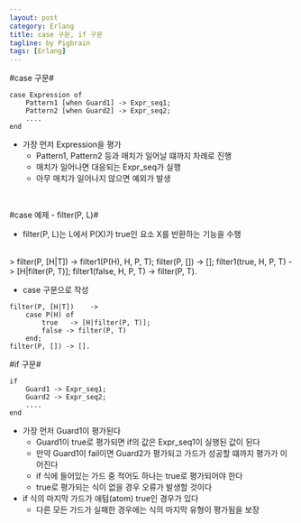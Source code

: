 ```yaml
---
layout: post
category: Erlang
title: case 구문, if 구문
tagline: by Pigbrain
tags: [Erlang]
---
```


<!--more-->

#case 구문#  

	case Expression of  
	    Pattern1 [when Guard1] -> Expr_seq1;  
	    Pattern2 [when Guard2] -> Expr_seq2;  
	    ....  
	end  

* ﻿가장 먼저 Expression을 평가
	* Pattern1, Pattern2 등과 매치가 일어날 떄까지 차례로 진행  
	* 매치가 일어나면 대응되는 Expr_seq가 실행  
	* 아무 매치가 일어나지 않으면 예외가 발생  

<br>

#case 예제 - filter(P, L)#
* filter(P, L)는 L에서 P(X)가 true인 요소 X를 반환하는 기능을 수행
<br>
> 
    filter(P, [H|T])          ->  filter1(P(H), H, P, T);  
	filter(P, [])             -> [];  
    filter1(true, H, P, T)    -> [H|filter(P, T)];  
    filter1(false, H, P, T)   -> filter(P, T).  

* case 구문으로 작성  
>
	filter(P, [H|T])    ->  
	    case P(H) of  
	        true   -> [H|filter(P, T)];  
	        false -> filter(P, T)  
	    end;  
	filter(P, []) -> [].   
  



#if 구문#

>
	if 
		Guard1 -> Expr_seq1;
		Guard2 -> Expr_seq2;
		....
	end  

* 가장 먼저  Guard1이 평가된다
	* Guard1이 true로 평가되면 if의 값은 Expr_seq1이 실행된 값이 된다
	* 만약 Guard1이 fail이면 Guard2가 평가되고 가드가 성공할 떄까지 평가가 이어진다 
	* if 식에 들어있는 가드 중 적어도 하나는 true로 평가되어야 한다  
	* true로 평가되는 식이 없을 경우 오류가 발생할 것이다  
* if 식의 마지막 가드가 애텀(atom) true인 경우가 있다 
	* 다른 모든 가드가 실패한 경우에는 식의 마지막 유형이 평가됨을 보장  

  
 